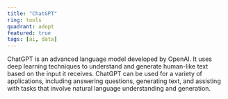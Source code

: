 ```yaml
---
title: "ChatGPT"
ring: tools
quadrant: adopt
featured: true
tags: [ai, data]
---
```


ChatGPT is an advanced language model developed by OpenAI. It uses deep learning techniques to understand and generate human-like text based on the input it receives. ChatGPT can be used for a variety of applications, including answering questions, generating text, and assisting with tasks that involve natural language understanding and generation.